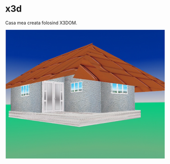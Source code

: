 # x3d
Casa mea creata folosind X3DOM.

![poza1](https://github.com/Dani25/x3d/blob/master/Daniela%20Onita/1.PNG?raw=true)

